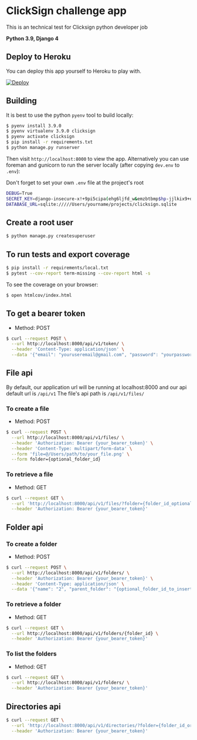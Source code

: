 # ClickSign challenge app 

This is an technical test for Clicksign python developer job

**Python 3.9, Django 4**


## Deploy to Heroku

You can deploy this app yourself to Heroku to play with.

[![Deploy](https://www.herokucdn.com/deploy/button.png)](https://heroku.com/deploy)

## Building

It is best to use the python `pyenv` tool to build locally:

```sh
$ pyenv install 3.9.0
$ pyenv virtualenv 3.9.0 clicksign
$ pyenv activate clicksign
$ pip install -r requirements.txt
$ python manage.py runserver
```

Then visit `http://localhost:8000` to view the app. Alternatively you
can use foreman and gunicorn to run the server locally (after copying
`dev.env` to `.env`):

Don't forget to set your own `.env` file at the project's root
```sh
DEBUG=True
SECRET_KEY=django-insecure-x!+9pi5cipa(ehg6ljfd_w&emzbtbmp$hp-jjlkix9+dz_pimg
DATABASE_URL=sqlite://///Users/yourname/projects/clicksign.sqlite
```

## Create a root user

```sh
$ python manage.py createsuperuser
```

## To run tests and export coverage
```sh
$ pip install -r requirements/local.txt
$ pytest --cov-report term-missing --cov-report html -s
```

To see the coverage on your browser: 
```sh
$ open htmlcov/index.html
```

## To get a bearer token
* Method: POST

```sh
$ curl --request POST \
  --url http://localhost:8000/api/v1/token/ \
  --header 'Content-Type: application/json' \
  --data '{"email": "youruseremail@gmail.com", "password": "yourpassword"}'
```

## File api

By default, our application url will be running at localhost:8000 and our api default url is ```/api/v1```
The file's api path is ```/api/v1/files/```

### To create a file

* Method: POST

```sh
$ curl --request POST \
  --url http://localhost:8000/api/v1/files/ \
  --header 'Authorization: Bearer {your_bearer_token}' \
  --header 'Content-Type: multipart/form-data' \
  --form 'file=@/Users/path/to/your_file.png' \
  --form folder={optional_folder_id}
```

### To retrieve a file
* Method: GET
```sh
$ curl --request GET \
  --url 'http://localhost:8000/api/v1/files/?folder={folder_id_optional}' \
  --header 'Authorization: Bearer {your_bearer_token}'
```

## Folder api

### To create a folder

* Method: POST

```sh
$ curl --request POST \
  --url http://localhost:8000/api/v1/folders/ \
  --header 'Authorization: Bearer {your_bearer_token}' \
  --header 'Content-Type: application/json' \
  --data '{"name": "2", "parent_folder": "{optional_folder_id_to_insert_into_it}"}'
```

### To retrieve a folder

* Method: GET
```sh
$ curl --request GET \
  --url http://localhost:8000/api/v1/folders/{folder_id} \
  --header 'Authorization: Bearer {your_bearer_token}'
```


### To list the folders

* Method: GET
```sh
$ curl --request GET \
  --url http://localhost:8000/api/v1/folders/ \
  --header 'Authorization: Bearer {your_bearer_token}'
```

## Directories api

```sh
$ curl --request GET \
  --url 'http://localhost:8000/api/v1/directories/?folder={folder_id_or_leave_blank_for_root}' \
  --header 'Authorization: Bearer {your_bearer_token}'
```
